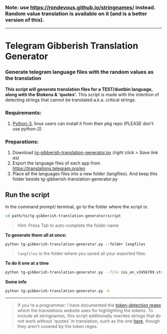 ### **Note:** use https://rondevous.github.io/stringnames/ instead. Random value translation is  available on it (and is a better version of this).

---

# Telegram Gibberish Translation Generator
### Generate telegram language files with the random values as the translation

**This script will generate translation files for a TEST/dustbin language, along with the $tokens & 'quotes'.** This script is made with the intention of detecting strings that cannot be translated a.k.a. critical strings.

### Requirements:
1. [Python-3](https://www.python.org/downloads), linux users can install it from their pkg repo (PLEASE don't use python-2)

### Preparations:
1. Download [tg-gibberish-translation-generator.py](https://github.com/rondevous/Telegram-Translation-QuickHacks/raw/main/tg-gibberish-translation-generator.py)
_(right click > Save link as)_
2. Export the language files of each app from https://translations.telegram.org/en
3. Place all the languages files into a new folder (langfiles). And keep this folder beside tg-gibberish-translation-generator.py

## Run the script
In the command prompt/ terminal, go to the folder where the script is:
```bash
cd path/to/tg-gibberish-translation-generator/script
```
> Hint: Press Tab to auto-complete the folder name

**To generate them all at once:**
```
python tg-gibberish-translation-generator.py --folder langfiles
```
> `langfiles` is the folder where you saved all your exported files.

**To do it one at a time**
```bash
python tg-gibberish-translation-generator.py --file ios_en_v3456789.strings
```

**Some info**
```bash
python tg-gibberish-translation-generator.py -h
```

---
> If you're a programmer: I have documented the [token-detection regex](https://github.com/rondevous/stringnames/blob/addTokens/How-to-detect-tokens.md) which the translations website uses for highlighting the tokens. To include all stringnames, this script additionally rewrites strings that do not work without 'quotes' in translation, such as the one [here](https://translations.telegram.org/en/android/groups_and_channels/StartShortTodayAt), though they aren't covered by the token regex.